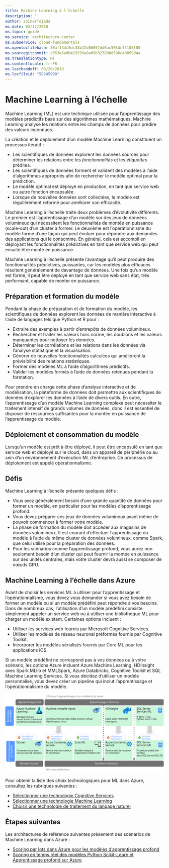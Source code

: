 ```yaml
---
title: Machine Learning à l’échelle
description: ''
author: zoinerTejada
ms.date: 02/12/2018
ms.topic: guide
ms.service: architecture-center
ms.subservice: cloud-fundamentals
ms.openlocfilehash: 30af134c0dc33b12d86057dd6ac5034c5f108f05
ms.sourcegitcommit: c053e6edb429299a0ad9b327888d596c48859d4a
ms.translationtype: HT
ms.contentlocale: fr-FR
ms.lasthandoff: 03/20/2019
ms.locfileid: "58245990"
---
```

# <a name="machine-learning-at-scale"></a>Machine Learning à l’échelle

Machine Learning (ML) est une technique utilisée pour l’apprentissage des modèles prédictifs basé sur des algorithmes mathématiques. Machine Learning analyse les relations entre les champs de données pour prédire des valeurs inconnues.

La création et le déploiement d’un modèle Machine Learning constituent un processus itératif :

- Les scientifiques de données explorent les données sources pour déterminer les relations entre les *fonctionnalités* et les *étiquettes* prédites.
- Les scientifiques de données forment et valident des modèles à l’aide d’algorithmes appropriés afin de rechercher le modèle optimal pour la prédiction.
- Le modèle optimal est déployé en production, en tant que service web ou autre fonction encapsulée.
- Lorsque de nouvelles données sont collectées, le modèle est régulièrement reformé pour améliorer son efficacité.

Machine Learning à l’échelle traite deux problèmes d’évolutivité différents. Le premier est l’apprentissage d’un modèle sur des jeux de données volumineux qui nécessitent les fonctionnalités de montée en puissance (scale-out) d’un cluster à former. Le deuxième est l’opérationnisme du modèle formé d’une façon qui peut évoluer pour répondre aux demandes des applications qui le consomme. En général, cela est accompli en déployant les fonctionnalités prédictives en tant que service web qui peut ensuite être monté en puissance.

Machine Learning à l’échelle présente l’avantage qu’il peut produire des fonctionnalités prédictives, puissantes, car les modèles plus efficaces résultent généralement de davantage de données. Une fois qu’un modèle est formé, il peut être déployé en tant que service web sans état, très performant, capable de monter en puissance.

## <a name="model-preparation-and-training"></a>Préparation et formation du modèle

Pendant la phase de préparation et de formation du modèle, les scientifiques de données explorent les données de manière interactive à l’aide de langages tels que Python et R pour :

- Extraire des exemples à partir d’entrepôts de données volumineux.
- Rechercher et traiter les valeurs hors norme, les doublons et les valeurs manquantes pour nettoyer les données.
- Déterminer les corrélations et les relations dans les données via l’analyse statistique et la visualisation.
- Générer de nouvelles fonctionnalités calculées qui améliorent la prévisibilité des relations statistiques.
- Former des modèles ML à l’aide d’algorithmes prédictifs.
- Valider les modèles formés à l’aide de données retenues pendant la formation.

Pour prendre en charge cette phase d’analyse interactive et de modélisation, la plateforme de données doit permettre aux scientifiques de données d’explorer les données à l’aide de divers outils. En outre, l’apprentissage d’un modèle Machine Learning complexe peut nécessiter le traitement intensif de grands volumes de données, donc il est essentiel de disposer de ressources suffisantes pour la montée en puissance de l’apprentissage du modèle.

## <a name="model-deployment-and-consumption"></a>Déploiement et consommation du modèle

Lorsqu’un modèle est prêt à être déployé, il peut être encapsulé en tant que service web et déployé sur le cloud, dans un appareil de périphérie ou au sein d’un environnement d’exécution ML d’entreprise. Ce processus de déploiement est appelé opérationnalisme.

## <a name="challenges"></a>Défis

Machine Learning à l’échelle présente quelques défis :

- Vous avez généralement besoin d’une grande quantité de données pour former un modèle, en particulier pour les modèles d’apprentissage profond.
- Vous devez préparer ces jeux de données volumineux avant même de pouvoir commencer à former votre modèle.
- La phase de formation du modèle doit accéder aux magasins de données volumineux. Il est courant d’effectuer l’apprentissage du modèle à l’aide du même cluster de données volumineux, comme Spark, que celui utilisé pour la préparation des données.
- Pour les scénarios comme l’apprentissage profond, vous aurez non seulement besoin d’un cluster qui peut fournir la montée en puissance sur des unités centrales, mais votre cluster devra aussi se composer de nœuds GPU.

## <a name="machine-learning-at-scale-in-azure"></a>Machine Learning à l’échelle dans Azure

Avant de choisir les services ML à utiliser pour l’apprentissage et l’opérationnalisme, vous devez vous demander si vous avez besoin de former un modèle ou si un modèle prédéfini peut répondre à vos besoins. Dans de nombreux cas, l’utilisation d’un modèle prédéfini consiste simplement appeler un service web ou à utiliser une bibliothèque ML pour charger un modèle existant. Certaines options incluent :

- Utiliser les services web fournis par Microsoft Cognitive Services.
- Utiliser les modèles de réseau neuronal préformés fournis par Cognitive Toolkit.
- Incorporer les modèles sérialisés fournis par Core ML pour les applications iOS.

Si un modèle prédéfini ne correspond pas à vos données ou à votre scénario, les options Azure incluent Azure Machine Learning, HDInsight avec Spark MLlib et MMLSpark, Azure Databricks, Cognitive Toolkit et SQL Machine Learning Services. Si vous décidez d’utiliser un modèle personnalisé, vous devez créer un pipeline qui inclut l’apprentissage et l’opérationnalisme du modèle.

![Options de modèle dans Azure](./images/machine-learning-model-training-and-deployment.png)

Pour obtenir la liste des choix technologiques pour ML dans Azure, consultez les rubriques suivantes :

- [Sélectionner une technologie Cognitive Services](../technology-choices/cognitive-services.md)
- [Sélectionner une technologie Machine Learning](../technology-choices/data-science-and-machine-learning.md)
- [Choisir une technologie de traitement du langage naturel](../technology-choices/natural-language-processing.md)

## <a name="next-steps"></a>Étapes suivantes

Les architectures de référence suivantes présentent des scénarios de Machine Learning dans Azure :

- [Scoring par lots dans Azure pour les modèles d’apprentissage profond](../../reference-architectures/ai/batch-scoring-deep-learning.md)
- [Scoring en temps réel des modèles Python Scikit-Learn et Apprentissage profond sur Azure](../../reference-architectures/ai/realtime-scoring-python.md)